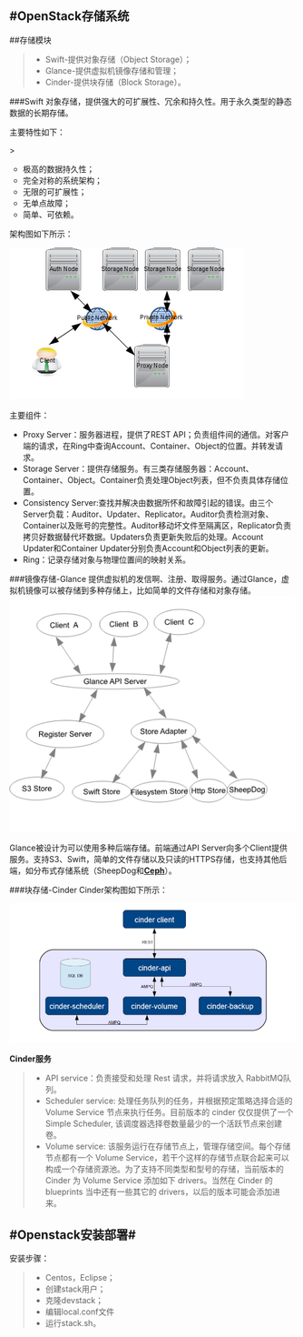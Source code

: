 #OpenStack存储系统
----------------------------------
##存储模块
>* Swift-提供对象存储（Object Storage）； 
>* Glance-提供虚拟机镜像存储和管理；
>* Cinder-提供块存储（Block Storage）。

###Swift
对象存储，提供强大的可扩展性、冗余和持久性。用于永久类型的静态数据的长期存储。
<p>主要特性如下：</p>
> <ul type="circle">
<li> 极高的数据持久性；</li>
<li> 完全对称的系统架构；</li>
<li>无限的可扩展性；</li>
<li> 无单点故障；</li>
<li> 简单、可依赖。</li>
</ul>

架构图如下所示：

![](https://github.com/C2python/opentsack-conf/blob/master/openstack/img/swift.png "Swift 架构")

主要组件：

* Proxy Server：服务器进程，提供了REST API；负责组件间的通信。对客户端的请求，在Ring中查询Account、Container、Object的位置。并转发请求。
* Storage Server：提供存储服务。有三类存储服务器：Account、Container、Object。Container负责处理Object列表，但不负责具体存储位置。
* Consistency Server:查找并解决由数据所怀和故障引起的错误。由三个Server负载：Auditor、Updater、Replicator。Auditor负责检测对象、Container以及账号的完整性。Auditor移动坏文件至隔离区，Replicator负责拷贝好数据替代坏数据。Updaters负责更新失败后的处理。Account Updater和Container Updater分别负责Account和Object列表的更新。
* Ring：记录存储对象与物理位置间的映射关系。

###镜像存储-Glance
提供虚拟机的发信啊、注册、取得服务。通过Glance，虚拟机镜像可以被存储到多种存储上，比如简单的文件存储和对象存储。
![](https://github.com/C2python/opentsack-conf/blob/master/openstack/img/Glance.png "Glance 架构")

Glance被设计为可以使用多种后端存储。前端通过API Server向多个Client提供服务。支持S3、Swift，简单的文件存储以及只读的HTTPS存储，也支持其他后端，如分布式存储系统（SheepDog和[**Ceph**](http:docs.ceph.org.cn)）。

###块存储-Cinder
Cinder架构图如下所示：

![](https://github.com/C2python/opentsack-conf/blob/master/openstack/img/Cinder.png "Cinder 架构")

**Cinder服务**
> * API service：负责接受和处理 Rest 请求，并将请求放入 RabbitMQ队列。
>* Scheduler service: 处理任务队列的任务，并根据预定策略选择合适的 Volume Service 节点来执行任务。目前版本的 cinder 仅仅提供了一个 Simple Scheduler, 该调度器选择卷数量最少的一个活跃节点来创建卷。
>* Volume service: 该服务运行在存储节点上，管理存储空间。每个存储节点都有一个 Volume Service，若干个这样的存储节点联合起来可以构成一个存储资源池。为了支持不同类型和型号的存储，当前版本的 Cinder 为 Volume Service 添加如下 drivers。当然在 Cinder 的 blueprints 当中还有一些其它的 drivers，以后的版本可能会添加进来。


#Openstack安装部署#
--------------------------------
安装步骤：
>* Centos，Eclipse；
>* 创建stack用户；
>* 克隆devstack；
>* 编辑local.conf文件
>* 运行stack.sh。

